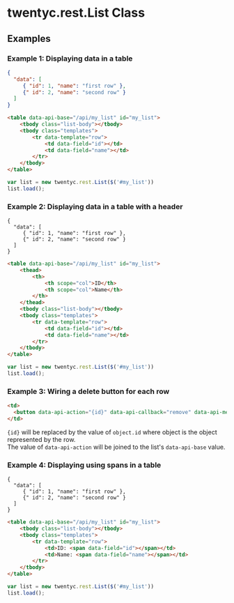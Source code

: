 # twentyc.rest.List Class

## Examples

### Example 1: Displaying data in a table
```json
{
  "data": [
     { "id": 1, "name": "first row" },
     {" id": 2, "name": "second row" }
  ]
}
```

``` html
<table data-api-base="/api/my_list" id="my_list">
    <tbody class="list-body"></tbody>
    <tbody class="templates">
        <tr data-template="row">
            <td data-field="id"></td>
            <td data-field="name"></td>
        </tr>
    </tbody>
</table>
```

```JavaScript
var list = new twentyc.rest.List($('#my_list'))
list.load();
```

### Example 2: Displaying data in a table with a header
```
{
  "data": [
     { "id": 1, "name": "first row" },
     {" id": 2, "name": "second row" }
  ]
}
```

``` html
<table data-api-base="/api/my_list" id="my_list">
    <thead>
        <th>
            <th scope="col">ID</th>
            <th scope="col">Name</th>
        </th>
    </thead>
    <tbody class="list-body"></tbody>
    <tbody class="templates">
        <tr data-template="row">
            <td data-field="id"></td>
            <td data-field="name"></td>
        </tr>
    </tbody>
</table>
```

```JavaScript
var list = new twentyc.rest.List($('#my_list'))
list.load();
```

### Example 3: Wiring a delete button for each row
``` html
<td>
  <button data-api-action="{id}" data-api-callback="remove" data-api-method="DELETE"></button>
</td>
```
`{id}` will be replaced by the value of `object.id` where object is the object represented by the row.</br>
The value of `data-api-action` will be joined to the list's `data-api-base` value.

### Example 4: Displaying using spans in a table
```
{
  "data": [
     { "id": 1, "name": "first row" },
     {" id": 2, "name": "second row" }
  ]
}
```

``` html
<table data-api-base="/api/my_list" id="my_list">
    <tbody class="list-body"></tbody>
    <tbody class="templates">
        <tr data-template="row">
            <td>ID: <span data-field="id"></span></td>
            <td>Name: <span data-field="name"></span></td>
        </tr>
    </tbody>
</table>
```

```JavaScript
var list = new twentyc.rest.List($('#my_list'))
list.load();
```